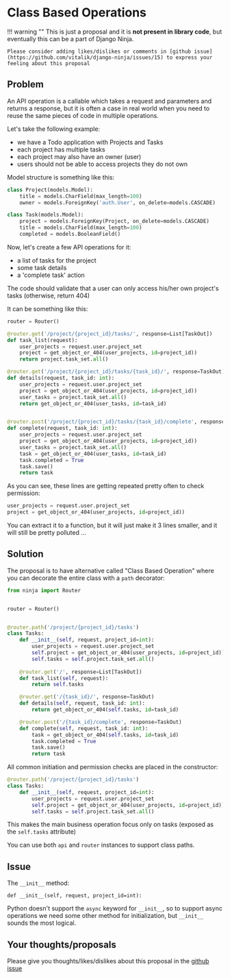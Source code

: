 # Class Based Operations


!!! warning ""
    This is just a proposal and it is **not present in library code**, but eventually this can be a part of Django Ninja.

    Please consider adding likes/dislikes or comments in [github issue](https://github.com/vitalik/django-ninja/issues/15) to express your feeling about this proposal


## Problem

An API operation is a callable which takes a request and parameters and returns a response, but it is often a case in real world when you need to reuse the same pieces of code in multiple operations.

Let's take the following example:

 - we have a Todo application with Projects and Tasks
 - each project has multiple tasks
 - each project may also have an owner (user)
 - users should not be able to access projects they do not own

Model structure is something like this:

```Python
class Project(models.Model):
    title = models.CharField(max_length=100)
    owner = models.ForeignKey('auth.User', on_delete=models.CASCADE)

class Task(models.Model):
    project = models.ForeignKey(Project, on_delete=models.CASCADE)
    title = models.CharField(max_length=100)
    completed = models.BooleanField()
```


Now, let's create a few API operations for it:

 - a list of tasks for the project
 - some task details
 - a 'complete task' action

The code should validate that a user can only access his/her own project's tasks (otherwise, return 404)

It can be something like this:


```Python
router = Router()

@router.get('/project/{project_id}/tasks/', response=List[TaskOut])
def task_list(request):
    user_projects = request.user.project_set
    project = get_object_or_404(user_projects, id=project_id))
    return project.task_set.all()

@router.get('/project/{project_id}/tasks/{task_id}/', response=TaskOut)
def details(request, task_id: int):
    user_projects = request.user.project_set
    project = get_object_or_404(user_projects, id=project_id))
    user_tasks = project.task_set.all()
    return get_object_or_404(user_tasks, id=task_id)


@router.post('/project/{project_id}/tasks/{task_id}/complete', response=TaskOut)
def complete(request, task_id: int):
    user_projects = request.user.project_set
    project = get_object_or_404(user_projects, id=project_id))
    user_tasks = project.task_set.all()
    task = get_object_or_404(user_tasks, id=task_id)
    task.completed = True
    task.save()
    return task
```


As you can see, these lines are getting repeated pretty often to check permission:

```Python hl_lines="1 2"
user_projects = request.user.project_set
project = get_object_or_404(user_projects, id=project_id))
```

You can extract it to a function, but it will just make it 3 lines smaller, and it will still be pretty polluted ...


## Solution

The proposal is to have alternative called "Class Based Operation" where you can decorate the entire class with a `path` decorator:


```Python hl_lines="7 8"
from ninja import Router


router = Router()


@router.path('/project/{project_id}/tasks')
class Tasks:
    def __init__(self, request, project_id=int):
        user_projects = request.user.project_set
        self.project = get_object_or_404(user_projects, id=project_id))
        self.tasks = self.project.task_set.all()
    
    @router.get('/', response=List[TaskOut])
    def task_list(self, request):
        return self.tasks

    @router.get('/{task_id}/', response=TaskOut)
    def details(self, request, task_id: int):
        return get_object_or_404(self.tasks, id=task_id)

    @router.post('/{task_id}/complete', response=TaskOut)
    def complete(self, request, task_id: int):
        task = get_object_or_404(self.tasks, id=task_id)
        task.completed = True
        task.save()
        return task
```

All common initiation and permission checks are placed in the constructor:

```Python hl_lines="4 5 6"
@router.path('/project/{project_id}/tasks')
class Tasks:
    def __init__(self, request, project_id=int):
        user_projects = request.user.project_set
        self.project = get_object_or_404(user_projects, id=project_id))
        self.tasks = self.project.task_set.all()
```

This makes the main business operation focus only on tasks (exposed as the `self.tasks` attribute)

You can use both `api` and `router` instances to support class paths.

## Issue

The `__init__` method:

```def __init__(self, request, project_id=int):```

Python doesn't support the `async` keyword for `__init__`, so to support async operations we need some other method for initialization, but `__init__` sounds the most logical.


## Your thoughts/proposals

Please give you thoughts/likes/dislikes about this proposal in the [github issue](https://github.com/vitalik/django-ninja/issues/15)
